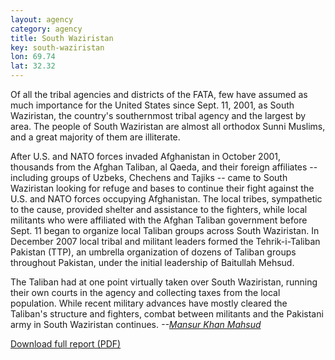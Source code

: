 ```yaml
---
layout: agency
category: agency
title: South Waziristan
key: south-waziristan
lon: 69.74
lat: 32.32
---
```

Of all the tribal agencies and districts of the FATA, few have assumed as much importance for the United States since Sept. 11, 2001, as South Waziristan, the country's southernmost tribal agency and the largest by area. The people of South Waziristan are almost all orthodox Sunni Muslims, and a great majority of them are illiterate. 
 
After U.S. and NATO forces invaded Afghanistan in October 2001, thousands from the Afghan Taliban, al Qaeda, and their foreign affiliates -- including groups of Uzbeks, Chechens and Tajiks -- came to South Waziristan looking for refuge and bases to continue their fight against the U.S. and NATO forces occupying Afghanistan. The local tribes, sympathetic to the cause, provided shelter and assistance to the fighters, while local militants who were affiliated with the Afghan Taliban government before Sept. 11 began to organize local Taliban groups across South Waziristan. In December 2007 local tribal and militant leaders formed the Tehrik-i-Taliban Pakistan (TTP), an umbrella organization of dozens of Taliban groups throughout Pakistan, under the initial leadership of Baitullah Mehsud. 
 
The Taliban had at one point virtually taken over South Waziristan, running their own courts in the agency and collecting taxes from the local population. While recent military advances have mostly cleared the Taliban's structure and fighters, combat between militants and the Pakistani army in South Waziristan continues. _--[Mansur Khan Mahsud](http://newamerica.net/publications/policy/the_battle_for_pakistan_south_waziristan)_

<div class='more-link'><a href='http://counterterrorism.newamerica.net/sites/newamerica.net/files/policydocs/southwaziristan.pdf'>Download full report (PDF)</a></div>
